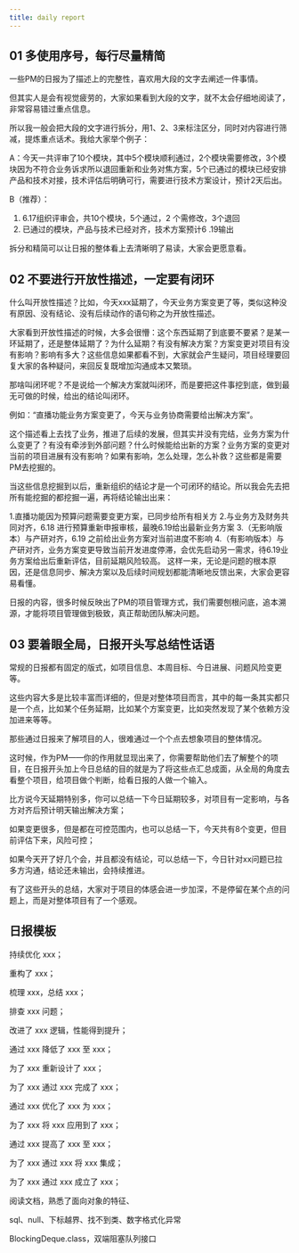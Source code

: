 ```yaml
---
title: daily report
---
```



## 01 多使用序号，每行尽量精简

一些PM的日报为了描述上的完整性，喜欢用大段的文字去阐述一件事情。

但其实人是会有视觉疲劳的，大家如果看到大段的文字，就不太会仔细地阅读了，非常容易错过重点信息。

所以我一般会把大段的文字进行拆分，用1、2、3来标注区分，同时对内容进行筛减，提炼重点话术。我给大家举个例子：

A：今天一共评审了10个模块，其中5个模块顺利通过，2个模块需要修改，3个模块因为不符合业务诉求所以退回重新和业务对焦方案，5个已通过的模块已经安排产品和技术对接，技术评估后明确可行，需要进行技术方案设计，预计2天后出。

B（推荐）：

1. 6.17组织评审会，共10个模块，5个通过，2 个需修改，3个退回
2. 已通过的模块，产品与技术已经对齐，技术方案预计6 .19输出

拆分和精简可以让日报的整体看上去清晰明了易读，大家会更愿意看。

## 02 不要进行开放性描述，一定要有闭环

什么叫开放性描述？比如，今天xxx延期了，今天业务方案变更了等，类似这种没有原因、没有结论、没有后续动作的语句称之为开放性描述。

大家看到开放性描述的时候，大多会很懵：这个东西延期了到底要不要紧？是某一环延期了，还是整体延期了？为什么延期？有没有解决方案？方案变更对项目有没有影响？影响有多大？这些信息如果都看不到，大家就会产生疑问，项目经理要回复大家的各种疑问，来回反复既增加沟通成本又繁琐。

那啥叫闭环呢？不是说给一个解决方案就叫闭环，而是要把这件事挖到底，做到最无可做的时候，给出的结论叫闭环。

例如：“直播功能业务方案变更了，今天与业务协商需要给出解决方案”。

这个描述看上去找了业务，推进了后续的发展，但其实并没有完结，业务方案为什么变更了？有没有牵涉到外部问题？什么时候能给出新的方案？业务方案的变更对当前的项目进展有没有影响？如果有影响，怎么处理，怎么补救？这些都是需要PM去挖掘的。

当这些信息挖掘到以后，重新组织的结论才是一个可闭环的结论。所以我会先去把所有能挖掘的都挖掘一遍，再将结论输出出来：

1.直播功能因为预算问题需要变更方案，已同步给所有相关方
2.与业务方及财务共同对齐，6.18 进行预算重新申报审核，最晚6.19给出最新业务方案
3.（无影响版本）与产研对齐，6.19 之前给出业务方案对当前进度不影响
4.（有影响版本）与产研对齐，业务方案变更导致当前开发进度停滞，会优先启动另一需求，待6.19业务方案给出后重新评估，目前延期风险较高。 这样一来，无论是问题的根本原因，还是信息同步、解决方案以及后续时间规划都能清晰地反馈出来，大家会更容易看懂。




日报的内容，很多时候反映出了PM的项目管理方式，我们需要刨根问底，追本溯源，才能将项目管理做到极致，真正帮助团队解决问题。

## 03 要着眼全局，日报开头写总结性话语

常规的日报都有固定的版式，如项目信息、本周目标、今日进展、问题风险变更等。

这些内容大多是比较丰富而详细的，但是对整体项目而言，其中的每一条其实都只是一个点，比如某个任务延期，比如某个方案变更，比如突然发现了某个依赖方没加进来等等。

那些通过日报来了解项目的人，很难通过一个个点去想象项目的整体情况。

这时候，作为PM——你的作用就显现出来了，你需要帮助他们去了解整个的项目，在日报开头加上今日总结的目的就是为了将这些点汇总成面，从全局的角度去看整个项目，给项目做个判断，给看日报的人做一个输入。

比方说今天延期特别多，你可以总结一下今日延期较多，对项目有一定影响，与各方对齐后预计明天输出解决方案；

如果变更很多，但是都在可控范围内，也可以总结一下，今天共有8个变更，但目前评估下来，风险可控；

如果今天开了好几个会，并且都没有结论，可以总结一下，今日针对xx问题已拉多方沟通，结论还未输出，会持续推进。

有了这些开头的总结，大家对于项目的体感会进一步加深，不是停留在某个点的问题上，而是对整体项目有了一个感观。

## 日报模板

持续优化 xxx；

重构了 xxx；

梳理 xxx，总结 xxx；

排查 xxx 问题；

改进了 xxx 逻辑，性能得到提升；

通过 xxx 降低了 xxx 至 xxx；

为了 xxx 重新设计了 xxx；

为了 xxx 通过 xxx 完成了 xxx；

通过 xxx 优化了 xxx 为 xxx；

为了 xxx 将 xxx 应用到了 xxx；

通过 xxx 提高了 xxx 至 xxx；

为了 xxx 通过 xxx 将 xxx 集成；

为了 xxx 通过 xxx 成立了 xxx；

阅读文档，熟悉了面向对象的特征、

sql、null、下标越界、找不到类、数字格式化异常


BlockingDeque.class，双端阻塞队列接口
